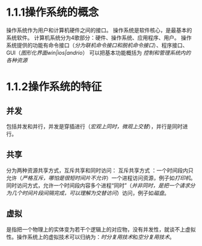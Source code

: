 # 1.1.1操作系统的概念

操作系统作为用户和计算机硬件之间的接口。
操作系统是软件核心，是最基本的系统软件。
计算机系统分为4歌部分：硬件、操作系统、应用程序、用户。
操作系统提供的功能有命令接口（*分为联机命令接口和脱机命令接口*）、程序接口、GUI（*图形化界面win|ios|andrio*）
可以把基本功能概括为 *控制和管理系统内的各种资源*

# 1.1.2操作系统的特征

## 并发
包括并发和并行，并发是穿插进行（*宏观上同时，微观上交替*），并行是同时进行。
## 共享
分为两种资源共享方式，互斥共享和同时访问：
	 互斥共享方式 ：一个时间段内只允许（*严格互斥，哪怕是很短时间片不允许*）一个进程访问资源，例子如*打印机*。
	同时访问方式，允许一个时间段内容多个进程“同时”（*并非同时，是把一个请求分为几个时间片段间隔完成，可以理解为交替访问*）访问，例子如*磁盘*。
## 虚拟
是指把一个物理上的实体变为若干个逻辑上的对应物，没有并发性，就谈不上虚拟性。操作系统上的虚拟技术可以归纳为：*时分复用技术*和*空分复用技术*。